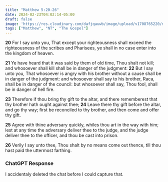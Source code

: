 ```yaml
---
title: "Matthew 5:20-26"
date: 2024-02-23T04:02:14-05:00
draft: false
image: 'https://res.cloudinary.com/dafjqauwb/image/upload/v1708765220/matt419/Matthew/5_20-26_jmqgz2.webp'
tags: ["Matthew", "NT", "The Gospel"]
---
```


**20** For I say unto you, That except your righteousness shall exceed the righteousness of the scribes and Pharisees, ye shall in no case enter into the kingdom of heaven.

**21** Ye have heard that it was said by them of old time, Thou shalt not kill; and whosoever shall kill shall be in danger of the judgment: **22** But I say unto you, That whosoever is angry with his brother without a cause shall be in danger of the judgment: and whosoever shall say to his brother, Raca, shall be in danger of the council: but whosoever shall say, Thou fool, shall be in danger of hell fire.

**23** Therefore if thou bring thy gift to the altar, and there rememberest that thy brother hath ought against thee; **24** Leave there thy gift before the altar, and go thy way; first be reconciled to thy brother, and then come and offer thy gift.

**25** Agree with thine adversary quickly, whiles thou art in the way with him; lest at any time the adversary deliver thee to the judge, and the judge deliver thee to the officer, and thou be cast into prison.

**26** Verily I say unto thee, Thou shalt by no means come out thence, till thou hast paid the uttermost farthing.

### ChatGPT Response

I accidentaly deleted the chat before I could capture that. 


